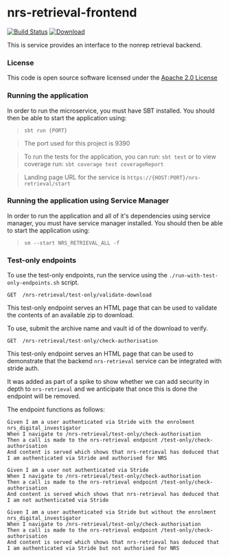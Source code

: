 # nrs-retrieval-frontend

[![Build Status](https://travis-ci.org/hmrc/nrs-retrieval-frontend.svg)](https://travis-ci.org/hmrc/nrs-retrieval-frontend) [ ![Download](https://api.bintray.com/packages/hmrc/releases/nrs-retrieval-frontend/images/download.svg) ](https://bintray.com/hmrc/releases/nrs-retrieval-frontend/_latestVersion)

This is service provides an interface to the nonrep retrieval backend.

### License

This code is open source software licensed under the [Apache 2.0 License]("http://www.apache.org/licenses/LICENSE-2.0.html")


### Running the application

In order to run the microservice, you must have SBT installed. You should then be able to start the application using:

> ```sbt run {PORT}```

> The port used for this project is 9390

> To run the tests for the application, you can run: ```sbt test```
> or to view coverage run: ```sbt coverage test coverageReport```

> Landing page URL for the service is ```https://{HOST:PORT}/nrs-retrieval/start```

### Running the application using Service Manager

In order to run the application and all of it's dependencies using service manager, you must have service manager installed.
You should then be able to start the application using:

> ```sm --start NRS_RETRIEVAL_ALL -f```

### Test-only endpoints

To use the test-only endpoints, run the service using the `./run-with-test-only-endpoints.sh` script.


`GET  /nrs-retrieval/test-only/validate-download`

This test-only endpoint serves an HTML page that can be used to validate the contents of an available zip to download.

To use, submit the archive name and vault id of the download to verify.


`GET  /nrs-retrieval/test-only/check-authorisation`

This test-only endpoint serves an HTML page that can be used to demonstrate that the backend `nrs-retrieval` service can be integrated with stride auth.

It was added as part of a spike to show whether we can add security in depth to `nrs-retrieval` and we anticipate that once this is done the endpoint will be removed.

The endpoint functions as follows:

    Given I am a user authenticated via Stride with the enrolment nrs_digital_investigator
    When I navigate to /nrs-retrieval/test-only/check-authorisation
    Then a call is made to the nrs-retrieval endpoint /test-only/check-authorisation
    And content is served which shows that nrs-retrieval has deduced that I am authenticated via Stride and authorised for NRS

    Given I am a user not authenticated via Stride
    When I navigate to /nrs-retrieval/test-only/check-authorisation
    Then a call is made to the nrs-retrieval endpoint /test-only/check-authorisation
    And content is served which shows that nrs-retrieval has deduced that I am not authenticated via Stride

    Given I am a user authenticated via Stride but without the enrolment nrs_digital_investigator
    When I navigate to /nrs-retrieval/test-only/check-authorisation
    Then a call is made to the nrs-retrieval endpoint /test-only/check-authorisation
    And content is served which shows that nrs-retrieval has deduced that I am authenticated via Stride but not authorised for NRS


